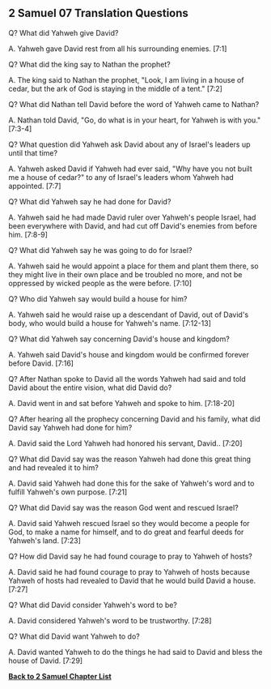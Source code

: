 ## 2 Samuel 07 Translation Questions ##

Q? What did Yahweh give David?

A. Yahweh gave David rest from all his surrounding enemies. [7:1]

Q? What did the king say to Nathan the prophet?

A. The king said to Nathan the prophet, "Look, I am living in a house of cedar, but the ark of God is staying in the middle of a tent." [7:2]

Q? What did Nathan tell David before the word of Yahweh came to Nathan?

A. Nathan told David, "Go, do what is in your heart, for Yahweh is with you." [7:3-4]

Q? What question did Yahweh ask David about any of Israel's leaders up until that time?

A. Yahweh asked David if Yahweh had ever said, "Why have you not built me a house of cedar?" to any of Israel's leaders whom Yahweh had appointed. [7:7]

Q? What did Yahweh say he had done for David?

A. Yahweh said he had made David ruler over Yahweh's people Israel, had been everywhere with David, and had cut off David's enemies from before him. [7:8-9]

Q? What did Yahweh say he was going to do for Israel?

A. Yahweh said he would appoint a place for them and plant them there, so they might live in their own place and be troubled no more, and not be oppressed by wicked people as the were before. [7:10]

Q? Who did Yahweh say would build a house for him?

A. Yahweh said he would raise up a descendant of David, out of David's body, who would build a house for Yahweh's name. [7:12-13]

Q? What did Yahweh say concerning David's house and kingdom?

A. Yahweh said David's house and kingdom would be confirmed forever before David. [7:16]

Q? After Nathan spoke to David all the words Yahweh had said and told David about the entire vision, what did David do?

A. David went in and sat before Yahweh and spoke to him. [7:18-20]

Q? After hearing all the prophecy concerning David and his family, what did David say Yahweh had done for him?

A. David said the Lord Yahweh had honored his servant, David.. [7:20]

Q? What did David say was the reason Yahweh had done this great thing and had revealed it to him?

A. David said Yahweh had done this for the sake of Yahweh's word and to fulfill Yahweh's own purpose. [7:21]

Q? What did David say was the reason God went and rescued Israel?

A. David said Yahweh rescued Israel so they would become a people for God, to make a name for himself, and to do great and fearful deeds for Yahweh's land. [7:23]

Q? How did David say he had found courage to pray to Yahweh of hosts?

A. David said he had found courage to pray to Yahweh of hosts because Yahweh of hosts had revealed to David that he would build David a house. [7:27]

Q? What did David consider Yahweh's word to be?

A. David considered Yahweh's word to be trustworthy. [7:28]

Q? What did David want Yahweh to do?

A. David wanted Yahweh to do the things he had said to David and bless the house of David. [7:29]

__[Back to 2 Samuel Chapter List](./)__

